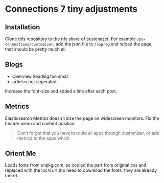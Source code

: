 # Connections 7 tiny adjustments

## Installation

Clone this repository to the nfs share of customizer. For example `/pv-connections/customizer`, add the json file to `/appreg` and reload the page, that should be pretty much all.

## Blogs

* Overview heading too small
* articles not seperated

Increase the font-size and added a line after each post.

## Metrics

Elasticsearch Metrics doesn't size the page on widescreen monitors. Fix the header menu and content position.

> Don't forget that you have to route all apps through customizer, or add metrics to the apps which 

## Orient Me

Loads fonts from unpkg.com, so copied the part from original css and replaced with the local url (no need to download the fonts, they are already there).

